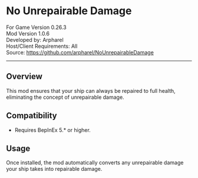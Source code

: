 # No Unrepairable Damage

For Game Version 0.26.3  
Mod Version 1.0.6  
Developed by: Arpharel  
Host/Client Requirements: All  
Source: https://github.com/arpharel/NoUnrepairableDamage  


---------------------

## Overview
This mod ensures that your ship can always be repaired to full health, eliminating the concept of unrepairable damage.

## Compatibility
- Requires BepInEx 5.* or higher.

## Usage
Once installed, the mod automatically converts any unrepairable damage your ship takes into repairable damage.
